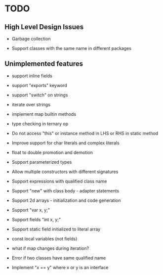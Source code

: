 # TODO

## High Level Design Issues

* Garbage collection

* Support classes with the same name in different packages

## Unimplemented features

* support inline fields

* support "exports" keyword

* support "switch" on strings

* iterate over strings

* implement map builtin methods

* type checking in ternary op

* Do not access "this" or instance method in LHS or RHS in static method

* Improve support for char literals and complex literals

* float to double promotion and demotion

* Support parameterized types

* Allow multiple constructors with different signatures

* Support expressions with qualified class name

* Support "new" with class body - adapter statements

* Support 2d arrays - initialization and code generation

* Support "var x, y;"

* Support fields "int x, y;"

* Support static field initialized to literal array

* const local variables (not fields)

* what if map changes during iteration?

* Error if two classes have same qualified name

* Implement "x == y" where x or y is an interface
